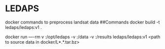 # LEDAPS
docker commands to preprocess landsat data
##Commands
docker build -t ledaps/ledaps:v1 .

docker run —-rm v <path to directory with ancilliary data>:/opt/ledaps -v <path to local directory with data>:/data -v <path to directory for results>:/results ledaps/ledaps:v1 <path to ancilliary data in docker> <path to source data in docker/L*.*.tar.bz> <path to destiny results in docker>
